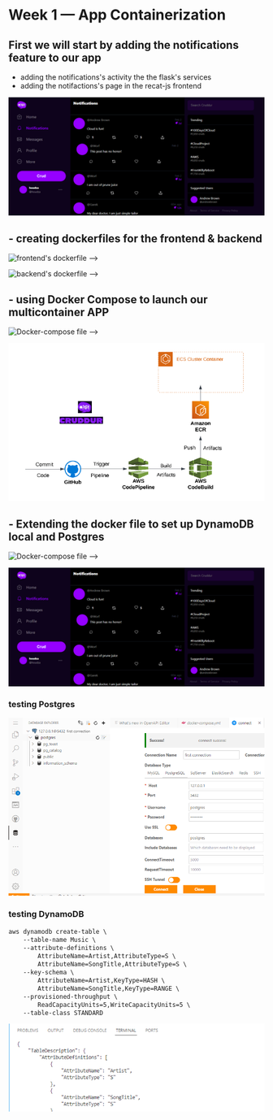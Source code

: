 # Week 1 — App Containerization 
## First we will start by adding the notifications feature to our app 
- adding the notifications's activity the the flask's services 
- adding the notifactions's page in the recat-js frontend 

![Result  --> ](./journal/ressources/17.png)

## - creating dockerfiles for the frontend & backend
![frontend's dockerfile --> ](./backend-flask/Dockerfile)

![backend's dockerfile --> ](./fronted-react-js/Dockerfile)

## - using Docker Compose to launch our multicontainer APP 
![Docker-compose file  --> ](./docker-compose.yml)

![Result  --> ](./journal/ressources/14.png) 



## - Extending the docker file to set up DynamoDB local and Postgres

![Docker-compose file  --> ](./docker-compose.yml)

![Result  --> ](./journal/ressources/17.png) 

### testing Postgres 

![Result  --> ](./journal/ressources/19.png)

### testing DynamoDB
```
aws dynamodb create-table \
    --table-name Music \
    --attribute-definitions \
        AttributeName=Artist,AttributeType=S \
        AttributeName=SongTitle,AttributeType=S \
    --key-schema \
        AttributeName=Artist,KeyType=HASH \
        AttributeName=SongTitle,KeyType=RANGE \
    --provisioned-throughput \
        ReadCapacityUnits=5,WriteCapacityUnits=5 \
    --table-class STANDARD

```

![Result  --> ](./journal/ressources/20.png)